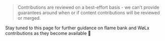 
> Contributions are reviewed on a best-effort basis - we can't provide guarantees around when or if content contributions will be reviewed or merged.

Stay tuned to this page for further guidance on flame bank and WøLx contributions as they become available 🙏
